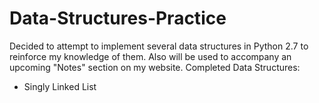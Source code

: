 # Data-Structures-Practice

Decided to attempt to implement several data structures in Python 2.7 to reinforce my knowledge of them. Also will be used to accompany an upcoming "Notes" section on my website. Completed Data Structures:
* Singly Linked List
